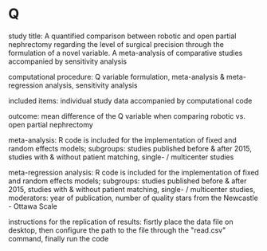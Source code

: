 # Q

study title: A quantified comparison between robotic and open partial nephrectomy regarding the level of surgical precision through the formulation of a novel variable. A meta-analysis of comparative studies accompanied by sensitivity analysis

computational procedure: Q variable formulation, meta-analysis & meta-regression analysis, sensitivity analysis

included items: individual study data accompanied by computational code 

outcome: mean difference of the Q variable when comparing robotic vs. open partial nephrectomy

meta-analysis: R code is included for the implementation of fixed and random effects models; subgroups: studies published before & after 2015, studies with & without     patient matching, single- / multicenter studies

meta-regression analysis: R code is included for the implementation of fixed and random effects models; subgroups: studies published before & after 2015, studies with & without patient matching, single- / multicenter studies, moderators: year of publication, number of quality stars from the Newcastle - Ottawa Scale

instructions for the replication of results: fisrtly place the data file on desktop, then configure the path to the file through the "read.csv" command, finally run the code 
